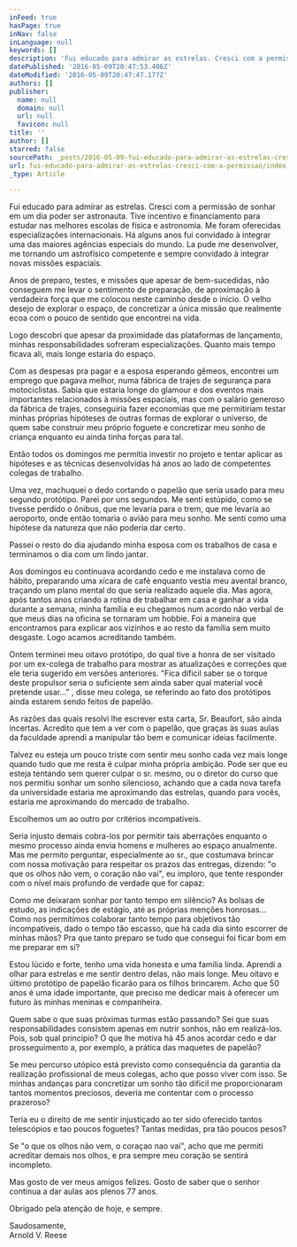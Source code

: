 ```yaml
---
inFeed: true
hasPage: true
inNav: false
inLanguage: null
keywords: []
description: 'Fui educado para admirar as estrelas. Cresci com a permissão de sonhar em um dia poder ser astronauta. Tive incentivo e financiamento para estudar nas melhores escolas de física e astronomia. Me foram oferecidas especializações internacionais. Há alguns anos fui convidado à integrar uma das maiores agências especiais do mundo. La pude me desenvolver, me tornando um astrofísico competente e sempre convidado à integrar novas missões espaciais.'
datePublished: '2016-05-09T20:47:53.406Z'
dateModified: '2016-05-09T20:47:47.177Z'
authors: []
publisher:
  name: null
  domain: null
  url: null
  favicon: null
title: ''
author: []
starred: false
sourcePath: _posts/2016-05-09-fui-educado-para-admirar-as-estrelas-cresci-com-a-permissao.md
url: fui-educado-para-admirar-as-estrelas-cresci-com-a-permissao/index.html
_type: Article

---
```

Fui educado para admirar as estrelas. Cresci com a permissão de sonhar em um dia poder ser astronauta. Tive incentivo e financiamento para estudar nas melhores escolas de física e astronomia. Me foram oferecidas especializações internacionais. Há alguns anos fui convidado à integrar uma das maiores agências especiais do mundo. La pude me desenvolver, me tornando um astrofísico competente e sempre convidado à integrar novas missões espaciais.

Anos de preparo, testes, e missões que apesar de bem-sucedidas, não conseguem me levar o sentimento de preparação, de aproximação à verdadeira força que me colocou neste caminho desde o início. O velho desejo de explorar o espaço, de concretizar a única missão que realmente ecoa com o pouco de sentido que encontrei na vida.

Logo descobri que apesar da proximidade das plataformas de lançamento, minhas responsabilidades sofreram especializações. Quanto mais tempo ficava ali, mais longe estaria do espaço.

Com as despesas pra pagar e a esposa esperando gêmeos, encontrei um emprego que pagava melhor, numa fábrica de trajes de segurança para motociclistas. Sabia que estaria longe do glamour e dos eventos mais importantes relacionados à missões espaciais, mas com o salário generoso da fábrica de trajes, conseguiria fazer economias que me permitiriam testar minhas próprias hipóteses de outras formas de explorar o universo, de quem sabe construir meu próprio foguete e concretizar meu sonho de criança enquanto eu ainda tinha forças para tal.

Então todos os domingos me permitia investir no projeto e tentar aplicar as hipóteses e as técnicas desenvolvidas há anos ao lado de competentes colegas de trabalho.

Uma vez, machuquei o dedo cortando o papelão que seria usado para meu segundo protótipo. Parei por uns segundos. Me senti estúpido, como se tivesse perdido o ônibus, que me levaria para o trem, que me levaria ao aeroporto, onde então tomaria o avião para meu sonho. Me senti como uma hipótese da natureza que não poderia dar certo.

Passei o resto do dia ajudando minha esposa com os trabalhos de casa e terminamos o dia com um lindo jantar.

Aos domingos eu continuava acordando cedo e me instalava como de hábito, preparando uma xícara de café enquanto vestia meu avental branco, traçando um plano mental do que seria realizado aquele dia. Mas agora, após tantos anos criando a rotina de trabalhar em casa e ganhar a vida durante a semana, minha família e eu chegamos num acordo não verbal de que meus dias na oficina se tornaram um hobbie. Foi a maneira que encontramos para explicar aos vizinhos e ao resto da família sem muito desgaste. Logo acamos acreditando também.

Ontem terminei meu oitavo protótipo, do qual tive a honra de ser visitado por um ex-colega de trabalho para mostrar as atualizações e correções que ele teria sugerido em versões anteriores. "Fica dificil saber se o torque deste propulsor seria o suficiente sem ainda saber qual material você pretende usar..." , disse meu colega, se referindo ao fato dos protótipos ainda estarem sendo feitos de papelão.

As razões das quais resolvi lhe escrever esta carta, Sr. Beaufort, são ainda incertas. Acredito que tem a ver com o papelão, que graças às suas aulas da faculdade aprendi a manipular tão bem e comunicar ideias facilmente.

Talvez eu esteja um pouco triste com sentir meu sonho cada vez mais longe quando tudo que me resta é culpar minha própria ambição. Pode ser que eu esteja tentando sem querer culpar o sr. mesmo, ou o diretor do curso que nos permitiu sonhar um sonho silencioso, achando que a cada nova tarefa da universidade estaria me aproximando das estrelas, quando para vocês, estaria me aproximando do mercado de trabalho.

Escolhemos um ao outro por critérios incompatíveis.

Seria injusto demais cobra-los por permitir tais aberrações enquanto o mesmo processo ainda envia homens e mulheres ao espaço anualmente. Mas me permito perguntar, especialmente ao sr., que costumava brincar com nossa motivação para respeitar os prazos das entregas, dizendo: "o que os olhos não vem, o coração não vai", eu imploro, que tente responder com o nível mais profundo de verdade que for capaz:

Como me deixaram sonhar por tanto tempo em silêncio? As bolsas de estudo, as indicações de estágio, até as próprias menções honrosas... Como nos permitimos colaborar tanto tempo para objetivos tão incompatíveis, dado o tempo tão escasso, que há cada dia sinto escorrer de minhas mãos? Pra que tanto preparo se tudo que consegui foi ficar bom em me preparar em sí?

Estou lúcido e forte, tenho uma vida honesta e uma família linda. Aprendi a olhar para estrelas e me sentir dentro delas, não mais longe. Meu oitavo e último protótipo de papelão ficarão para os filhos brincarem. Acho que 50 anos é uma idade importante, que preciso me dedicar mais à oferecer um futuro às minhas meninas e companheira.

Quem sabe o que suas próximas turmas estão passando? Sei que suas responsabilidades consistem apenas em nutrir sonhos, não em realizá-los. Pois, sob qual princípio? O que lhe motiva há 45 anos acordar cedo e dar prosseguimento a, por exemplo, a prática das maquetes de papelão?

Se meu percurso utópico está previsto como consequência da garantia da realização profissional de meus colegas, acho que posso viver com isso. Se minhas andanças para concretizar um sonho tão dificil me proporcionaram tantos momentos preciosos, deveria me contentar com o processo prazeroso?

Teria eu o direito de me sentir injustiçado ao ter sido oferecido tantos telescópios e tao poucos foguetes? Tantas medidas, pra tão poucos pesos?

Se "o que os olhos não vem, o coraçao nao vai", acho que me permiti acreditar demais nos olhos, e pra sempre meu coração se sentirá incompleto.

Mas gosto de ver meus amigos felizes. Gosto de saber que o senhor continua a dar aulas aos plenos 77 anos.

Obrigado pela atenção de hoje, e sempre.

Saudosamente,  
Arnold V. Reese